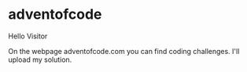 # adventofcode

Hello Visitor 

On the webpage adventofcode.com you can find coding challenges.
I'll upload my solution.
